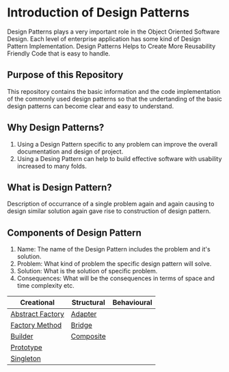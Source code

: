 # Introduction of Design Patterns
Design Patterns plays a very important role in the Object Oriented Software Design. Each level of enterprise application has some kind of Design Pattern Implementation. Design Patterns Helps to Create More Reusability Friendly Code that is easy to handle.

## Purpose of this Repository
This repository contains the basic information and the code implementation of the commonly used design patterns so that the undertanding of the basic design patterns can become clear and easy to understand.

## Why Design Patterns?
1. Using a Design Pattern specific to any problem can improve the overall documentation and design of project.
2. Using a Desing Pattern can help to build effective software with usability increased to many folds.

## What is Design Pattern?
Description of occurrance of a single problem again and again causing to design similar solution again gave rise to construction of design pattern.

## Components of Design Pattern
1. Name: The name of the Design Pattern includes the problem and it's solution.
2. Problem: What kind of problem the specific design pattern will solve.
3. Solution: What is the solution of specific problem.
4. Consequences: What will be the consequences in terms of space and time complexity etc.

| Creational                                                    | Structural                                | Behavioural |
|---------------------------------------------------------------|-------------------------------------------|-------------|
| [Abstract Factory](./Creational/Abstract%20Factory/Readme.md) | [Adapter](./Structural/Adapter/Readme.md) |             |
| [Factory Method](./Creational/Factory%20Method/Readme.md)     | [Bridge](./Structural//Bridge/Readme.md)  |             |
| [Builder](./Creational/Builder/Readme.md)                     | [Composite](./Structural/Composite/Readme.md)                                          |             |
| [Prototype](./Creational/Prototype/Readme.md)                 |                                           |             |
| [Singleton](./Creational/Singleton/Readme.md)                 |                                           |             |
